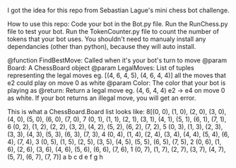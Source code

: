 I got the idea for this repo from Sebastian Lague's mini chess bot challenge.



How to use this repo:
    Code your bot in the Bot.py file.
    Run the RunChess.py file to test your bot.
    Run the TokenCounter.py file to count the number of tokens that your bot uses.
    You shouldn't need to manualy install any dependancies (other than python), because they will auto install.



@function FindBestMove: Called when it's your bot's turn to move
@param Board: A ChessBoard object
@param LegalMoves: List of tuples representing the legal moves
    eg. [(4, 6, 4, 5), (4, 6, 4, 4)] all the moves that e2 could play on move 0 as white
@param Color: The color that your bot is playing as
@return: Return a legal move
    eg. (4, 6, 4, 4) e2 -> e4 on move 0 as white. If your bot returns an illegal move, you will get an error.



This is what a ChessBoard.Board list looks like:
    8[(0, 0), (1, 0), (2, 0), (3, 0), (4, 0), (5, 0), (6, 0), (7, 0),
    7 (0, 1), (1, 1), (2, 1), (3, 1), (4, 1), (5, 1), (6, 1), (7, 1),
    6 (0, 2), (1, 2), (2, 2), (3, 2), (4, 2), (5, 2), (6, 2), (7, 2),
    5 (0, 3), (1, 3), (2, 3), (3, 3), (4, 3), (5, 3), (6, 3), (7, 3),
    4 (0, 4), (1, 4), (2, 4), (3, 4), (4, 4), (5, 4), (6, 4), (7, 4),
    3 (0, 5), (1, 5), (2, 5), (3, 5), (4, 5), (5, 5), (6, 5), (7, 5),
    2 (0, 6), (1, 6), (2, 6), (3, 6), (4, 6), (5, 6), (6, 6), (7, 6),
    1 (0, 7), (1, 7), (2, 7), (3, 7), (4, 7), (5, 7), (6, 7), (7, 7)]
        a       b       c       d       e       f       g       h